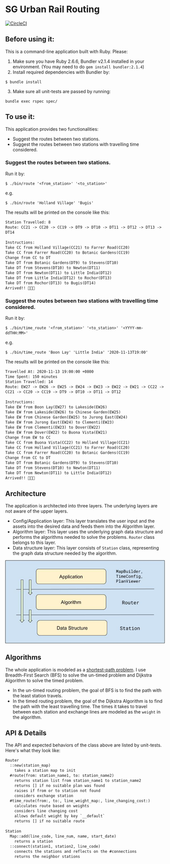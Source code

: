# SG Urban Rail Routing

[![CircleCI](https://circleci.com/gh/mz026/rail-routing.svg?style=svg)](https://circleci.com/gh/mz026/rail-routing)

## Before using it:

This is a command-line application built with Ruby. Please:

1. Make sure you have Ruby 2.6.6, Bundler v2.1.4 installed in your environment. (You may need to do `gem install bundler:2.1.4`)
2. Install required dependencies with Bundler by:

```
$ bundle install
```

3. Make sure all unit-tests are passed by running:

```
bundle exec rspec spec/
```

## To use it:

This application provides two functionalities:

- Suggest the routes between two stations.
- Suggest the routes between two stations with travelling time considered.


### Suggest the routes between two stations.

Run it by:

```
$ ./bin/route '<from_station>' '<to_station>'
```

e.g.

```
$ ./bin/route 'Holland Village' 'Bugis'
```

The results will be printed on the console like this:

```
Station Travelled: 8
Route: CC21 -> CC20 -> CC19 -> DT9 -> DT10 -> DT11 -> DT12 -> DT13 -> DT14

Instructions:
Take CC from Holland Village(CC21) to Farrer Road(CC20)
Take CC from Farrer Road(CC20) to Botanic Gardens(CC19)
Change from CC to DT
Take DT from Botanic Gardens(DT9) to Stevens(DT10)
Take DT from Stevens(DT10) to Newton(DT11)
Take DT from Newton(DT11) to Little India(DT12)
Take DT from Little India(DT12) to Rochor(DT13)
Take DT from Rochor(DT13) to Bugis(DT14)
Arrived!! 🥳🥳🥳
```

### Suggest the routes between two stations with travelling time considered.

Run it by:

```
$ ./bin/time_route '<from_station>' '<to_station>' '<YYYY-mm-ddTHH:MM>'
```

e.g.

```
$ ./bin/time_route 'Boon Lay' 'Little India' '2020-11-13T19:00'
```

The results will be printed on the console like this:

```
Travelled At: 2020-11-13 19:00:00 +0800
Time Spent: 150 minutes
Station Travelled: 14
Route: EW27 -> EW26 -> EW25 -> EW24 -> EW23 -> EW22 -> EW21 -> CC22 -> CC21 -> CC20 -> CC19 -> DT9 -> DT10 -> DT11 -> DT12

Instructions:
Take EW from Boon Lay(EW27) to Lakeside(EW26)
Take EW from Lakeside(EW26) to Chinese Garden(EW25)
Take EW from Chinese Garden(EW25) to Jurong East(EW24)
Take EW from Jurong East(EW24) to Clementi(EW23)
Take EW from Clementi(EW23) to Dover(EW22)
Take EW from Dover(EW22) to Buona Vista(EW21)
Change from EW to CC
Take CC from Buona Vista(CC22) to Holland Village(CC21)
Take CC from Holland Village(CC21) to Farrer Road(CC20)
Take CC from Farrer Road(CC20) to Botanic Gardens(CC19)
Change from CC to DT
Take DT from Botanic Gardens(DT9) to Stevens(DT10)
Take DT from Stevens(DT10) to Newton(DT11)
Take DT from Newton(DT11) to Little India(DT12)
Arrived!! 🥳🥳🥳
```

## Architecture

The application is architected into three layers. The underlying layers are not aware of the upper layers.

- Config/Application layer: This layer translates the user input and the assets into the desired data and feeds them into the Algorithm layer.
- Algorithm layer: This layer uses the underlying graph data structure and performs the algorithms needed to solve the problems. `Router` class belongs to this layer.
- Data structure layer: This layer consists of `Station` class, representing the graph data structure needed by the algorithm.

![](assets/layers.jpg)

## Algorithms
The whole application is modeled as a [shortest-path problem](https://en.wikipedia.org/wiki/Shortest_path_problem). I use Breadth-First Search (BFS) to solve the un-timed problem and Dijkstra Algorithm to solve the timed problem.

- In the un-timed routing problem, the goal of BFS is to find the path with the least station travels.
- In the timed routing problem, the goal of the Dijkstra Algorithm is to find the path with the least travelling time. The times it takes to travel between each station and exchange lines are modeled as the `weight` in the algorithm.

## API & Details

The API and expected behaviors of the class above are listed by unit-tests. Here's what they look like:

```
Router
  ::new(station_map)
    takes a station map to init
  #route(from: station_name1, to: station_name2)
    returns station list from station_name1 to station_name2
    returns [] if no suitable plan was found
    raises if from or to station not found
    considers exchange station
  #time_route(from:, to:, line_weight_map:, line_changing_cost:)
    calculates route based on weights
    considers line changing cost
    allows default weight by key `__default`
    returns [] if no suitable route

Station
  Map::add(line_code, line_num, name, start_date)
    returns a station
  ::connect(station1, station2, line_code)
    connects the stations and reflects on the #connections
    returns the neighbor stations
```
